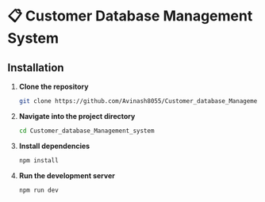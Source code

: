 # 📋 Customer Database Management System

## Installation

1. **Clone the repository**
   ```sh
   git clone https://github.com/Avinash8055/Customer_database_Management_system.git
   ```

2. **Navigate into the project directory**
   ```sh
   cd Customer_database_Management_system
   ```

3. **Install dependencies**
   ```sh
   npm install
   ```

4. **Run the development server**
   ```sh
   npm run dev
   ```

